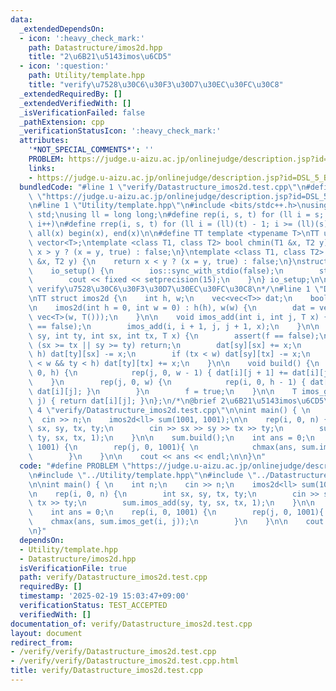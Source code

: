 ```yaml
---
data:
  _extendedDependsOn:
  - icon: ':heavy_check_mark:'
    path: Datastructure/imos2d.hpp
    title: "2\u6B21\u5143imos\u6CD5"
  - icon: ':question:'
    path: Utility/template.hpp
    title: "verify\u7528\u30C6\u30F3\u30D7\u30EC\u30FC\u30C8"
  _extendedRequiredBy: []
  _extendedVerifiedWith: []
  _isVerificationFailed: false
  _pathExtension: cpp
  _verificationStatusIcon: ':heavy_check_mark:'
  attributes:
    '*NOT_SPECIAL_COMMENTS*': ''
    PROBLEM: https://judge.u-aizu.ac.jp/onlinejudge/description.jsp?id=DSL_5_B&lang=ja
    links:
    - https://judge.u-aizu.ac.jp/onlinejudge/description.jsp?id=DSL_5_B&lang=ja
  bundledCode: "#line 1 \"verify/Datastructure_imos2d.test.cpp\"\n#define PROBLEM\
    \ \"https://judge.u-aizu.ac.jp/onlinejudge/description.jsp?id=DSL_5_B&lang=ja\"\
    \n#line 1 \"Utility/template.hpp\"\n#include <bits/stdc++.h>\nusing namespace\
    \ std;\nusing ll = long long;\n#define rep(i, s, t) for (ll i = s; i < (ll)(t);\
    \ i++)\n#define rrep(i, s, t) for (ll i = (ll)(t) - 1; i >= (ll)(s); i--)\n#define\
    \ all(x) begin(x), end(x)\n\n#define TT template <typename T>\nTT using vec =\
    \ vector<T>;\ntemplate <class T1, class T2> bool chmin(T1 &x, T2 y) {\n    return\
    \ x > y ? (x = y, true) : false;\n}\ntemplate <class T1, class T2> bool chmax(T1\
    \ &x, T2 y) {\n    return x < y ? (x = y, true) : false;\n}\nstruct io_setup {\n\
    \    io_setup() {\n        ios::sync_with_stdio(false);\n        std::cin.tie(nullptr);\n\
    \        cout << fixed << setprecision(15);\n    }\n} io_setup;\n\n/*\n@brief\
    \ verify\u7528\u30C6\u30F3\u30D7\u30EC\u30FC\u30C8\n*/\n#line 1 \"Datastructure/imos2d.hpp\"\
    \nTT struct imos2d {\n    int h, w;\n    vec<vec<T>> dat;\n    bool f = false;\n\
    \n    imos2d(int h = 0, int w = 0) : h(h), w(w) {\n        dat = vec<vec<T>>(h,\
    \ vec<T>(w, T()));\n    }\n\n    void imos_add(int i, int j, T x) {\n        assert(f\
    \ == false);\n        imos_add(i, i + 1, j, j + 1, x);\n    }\n\n    void imos_add(int\
    \ sy, int ty, int sx, int tx, T x) {\n        assert(f == false);\n        if\
    \ (sx >= tx || sy >= ty) return;\n        dat[sy][sx] += x;\n        if (ty <\
    \ h) dat[ty][sx] -= x;\n        if (tx < w) dat[sy][tx] -= x;\n        if (tx\
    \ < w && ty < h) dat[ty][tx] += x;\n    }\n\n    void build() {\n        rep(i,\
    \ 0, h) {\n            rep(j, 0, w - 1) { dat[i][j + 1] += dat[i][j]; }\n    \
    \    }\n        rep(j, 0, w) {\n            rep(i, 0, h - 1) { dat[i + 1][j] +=\
    \ dat[i][j]; }\n        }\n        f = true;\n    }\n\n    T imos_get(int i, int\
    \ j) { return dat[i][j]; }\n};\n/*\n@brief 2\u6B21\u5143imos\u6CD5\n\n*/\n#line\
    \ 4 \"verify/Datastructure_imos2d.test.cpp\"\n\nint main() { \n    int n;\n  \
    \  cin >> n;\n    imos2d<ll> sum(1001, 1001);\n\n    rep(i, 0, n) {\n        int\
    \ sx, sy, tx, ty;\n        cin >> sx >> sy >> tx >> ty;\n        sum.imos_add(sy,\
    \ ty, sx, tx, 1);\n    }\n\n    sum.build();\n    int ans = 0;\n    rep(i, 0,\
    \ 1001) {\n        rep(j, 0, 1001){ \n            chmax(ans, sum.imos_get(i, j));\n\
    \        }\n    }\n\n    cout << ans << endl;\n\n}\n"
  code: "#define PROBLEM \"https://judge.u-aizu.ac.jp/onlinejudge/description.jsp?id=DSL_5_B&lang=ja\"\
    \n#include \"../Utility/template.hpp\"\n#include \"../Datastructure/imos2d.hpp\"\
    \n\nint main() { \n    int n;\n    cin >> n;\n    imos2d<ll> sum(1001, 1001);\n\
    \n    rep(i, 0, n) {\n        int sx, sy, tx, ty;\n        cin >> sx >> sy >>\
    \ tx >> ty;\n        sum.imos_add(sy, ty, sx, tx, 1);\n    }\n\n    sum.build();\n\
    \    int ans = 0;\n    rep(i, 0, 1001) {\n        rep(j, 0, 1001){ \n        \
    \    chmax(ans, sum.imos_get(i, j));\n        }\n    }\n\n    cout << ans << endl;\n\
    \n}"
  dependsOn:
  - Utility/template.hpp
  - Datastructure/imos2d.hpp
  isVerificationFile: true
  path: verify/Datastructure_imos2d.test.cpp
  requiredBy: []
  timestamp: '2025-02-19 15:03:47+09:00'
  verificationStatus: TEST_ACCEPTED
  verifiedWith: []
documentation_of: verify/Datastructure_imos2d.test.cpp
layout: document
redirect_from:
- /verify/verify/Datastructure_imos2d.test.cpp
- /verify/verify/Datastructure_imos2d.test.cpp.html
title: verify/Datastructure_imos2d.test.cpp
---
```

